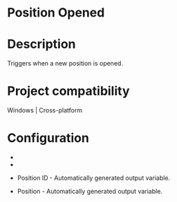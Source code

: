 ﻿# Position Opened

# Description

Triggers when a new position is opened.

# Project compatibility

Windows | Cross-platform

# Configuration

* 
* 





* Position ID - Automatically generated output variable.
* Position - Automatically generated output variable.
